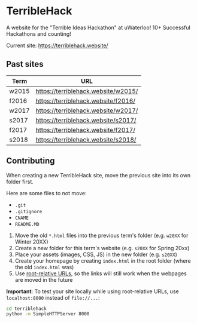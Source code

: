 TerribleHack
===========

A website for the "Terrible Ideas Hackathon" at uWaterloo! 10+ Successful Hackathons and counting!

Current site: https://terriblehack.website/

## Past sites

| Term | URL |
| - | - |
| w2015 | https://terriblehack.website/w2015/ |
| f2016 | https://terriblehack.website/f2016/ |
| w2017 | https://terriblehack.website/w2017/ |
| s2017 | https://terriblehack.website/s2017/ |
| f2017 | https://terriblehack.website/f2017/ |
| s2018 | https://terriblehack.website/s2018/ |

## Contributing

When creating a new TerribleHack site, move the previous site into its own folder first.

Here are some files to not move:

* `.git`
* `.gitignore`
* `CNAME`
* `README.MD`

1. Move the old `*.html` files into the previous term's folder (e.g. `w20XX` for Winter 20XX)
1. Create a new folder for this term's website (e.g. `s20XX` for Spring 20xx)
1. Place your assets (images, CSS, JS) in the new folder (e.g. `s20XX`)
1. Create your homepage by creating `index.html` in the root folder (where the old `index.html` was)
1. Use [root-relative URLs](https://stackoverflow.com/questions/5559578/having-links-relative-to-root), so the links will still work when the webpages are moved in the future

**Important**: To test your site locally while using root-relative URLs, use `localhost:8000` instead of `file://...`:

```bash
cd terriblehack
python -m SimpleHTTPServer 8000
```
